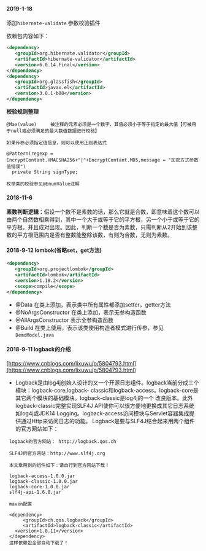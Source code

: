 #### 2019-1-18

添加`hibernate-validate` 参数校验插件

依赖包内容如下：

 ```xml
 <dependency>
    <groupId>org.hibernate.validator</groupId>
    <artifactId>hibernate-validator</artifactId>
    <version>6.0.14.Final</version>
 </dependency>
 <dependency>
    <groupId>org.glassfish</groupId>
    <artifactId>javax.el</artifactId>
    <version>3.0.1-b08</version>
 </dependency>
 ```
 
 **校验规则整理**
 
  ```
  @Max(value)     被注释的元素必须是一个数字，其值必须小于等于指定的最大值【可被用于null或必须满足的最大数值数据进行校验】
  
  如果传参必须指定值信息，则可以使用正则表达式
 
  @Pattern(regexp = EncryptContant.HMACSHA256+"|"+EncryptContant.MD5,message = "加密方式参数值错误")
    private String signType;
  
  枚举类的校验参见@EnumValue注解
  
  ```


#### 2018-11-6 
**素数判断逻辑**：假设一个数不是素数的话，那么它就是合数，即意味着这个数可以由两个自然数相乘得到，其中一个大于或等于它的平方根，另一个小于或等于它的平方根。并且成对出现。因此，判断一个数是否为素数，只需判断从2开始到该整数的平方根范围内是否有整数能整除该数，有则为合数，无则为素数。

#### 2018-9-12 lombok(省略set，get方法)

 ```xml
 <dependency>
    <groupId>org.projectlombok</groupId>
    <artifactId>lombok</artifactId>
    <version>1.18.2</version>
    <scope>compile</scope>
 </dependency>
 ```
 * @Data 在类上添加，表示类中所有属性都添加setter，getter方法
 * @NoArgsConstructor 在类上添加，表示无参构造函数
 * @AllArgsConstructor 表示全参构造函数
 * @Build 在类上使用，表示该类使用构造者模式进行传参，参见`DemoModel.java`


#### 2018-9-11 logback的介绍
[https://www.cnblogs.com/lixuwu/p/5804793.html](https://www.cnblogs.com/lixuwu/p/5804793.html)

  * Logback是由log4j创始人设计的又一个开源日志组件。logback当前分成三个模块：logback-core,logback- classic和logback-access。logback-core是其它两个模块的基础模块。logback-classic是log4j的一个 改良版本。此外logback-classic完整实现SLF4J API使你可以很方便地更换成其它日志系统如log4j或JDK14 Logging。logback-access访问模块与Servlet容器集成提供通过Http来访问日志的功能。 Logback是要与SLF4J结合起来用两个组件的官方网站如下：

 ```
  logback的官方网站： http://logback.qos.ch

  SLF4J的官方网站：http://www.slf4j.org

  本文章用到的组件如下：请自行到官方网站下载！

  logback-access-1.0.0.jar
  logback-classic-1.0.0.jar
  logback-core-1.0.0.jar
  slf4j-api-1.6.0.jar

  maven配置

  <dependency>  
       <groupId>ch.qos.logback</groupId>  
       <artifactId>logback-classic</artifactId>  
    <version>1.0.11</version>  
  </dependency> 
  这样依赖包全部自动下载了！
 ```
 
 